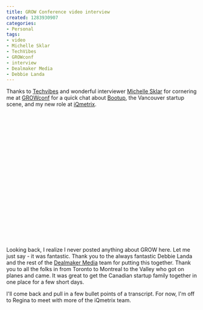```yaml
--- 
title: GROW Conference video interview
created: 1283930907
categories: 
- Personal
tags:
- video
- Michelle Sklar
- TechVibes
- GROWconf
- interview
- Dealmaker Media
- Debbie Landa
---
```

<p>Thanks to <a href="http://www.techvibes.com/blog/techvibes-tv-boris-mann-of-bootup-labs-and-iqmetrix">Techvibes</a> and wonderful interviewer <a href="http://ca.linkedin.com/in/michellesklar">Michelle Sklar</a> for cornering me at <a href="http://growconf.com">GROWconf</a> for a quick chat about <a href="http://bootuplabs.com">Bootup</a>, the Vancouver startup scene, and my new role at <a href="http://iqmetrix.com">iQmetrix</a>.</p>
<p><object height="338" width="500"><param name="allowfullscreen" value="true"><param name="allowscriptaccess" value="always"><param name="movie" value="http://vimeo.com/moogaloop.swf?clip_id=14443385&amp;server=vimeo.com&amp;show_title=1&amp;show_byline=1&amp;show_portrait=0&amp;color=ff9933&amp;fullscreen=1&amp;autoplay=0&amp;loop=0"><embed allowfullscreen="true" allowscriptaccess="always" height="338" src="http://vimeo.com/moogaloop.swf?clip_id=14443385&amp;server=vimeo.com&amp;show_title=1&amp;show_byline=1&amp;show_portrait=0&amp;color=ff9933&amp;fullscreen=1&amp;autoplay=0&amp;loop=0" type="application/x-shockwave-flash" width="500"></object></p>
<p>Looking back, I realize I never posted anything about GROW here. Let me just say - it was fantastic. Thank you to the always fantastic Debbie Landa and the rest of the <a href="http://dealmakermedia.com/">Dealmaker Media</a> team for putting this together. Thank you to all the folks in from Toronto to Montreal to the Valley who got on planes and came. It was great to get the Canadian startup family together in one place for a few short days.</p>
<p><!--break--></p>
<p>I'll come back and pull in a few bullet points of a transcript. For now, I'm off to Regina to meet with more of the iQmetrix team.</p>
